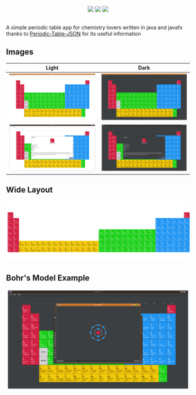 <div align=center>
  <img src=https://img.shields.io/github/license/AmirAli-AZ/PeriodicTable>
  <img src=https://img.shields.io/github/v/release/AmirAli-AZ/PeriodicTable>
  <img src=https://img.shields.io/github/stars/AmirAli-AZ/PeriodicTable?style=social>
</div>
<br>

A simple periodic table app for chemistry lovers written in java and javafx
<br>
thanks to [Periodic-Table-JSON](https://github.com/Bowserinator/Periodic-Table-JSON) for its useful information

## Images

|                      Light                      |                       Dark                        |
|:-----------------------------------------------:|:-------------------------------------------------:|
| <img src=images/Screenshot_20230121_181524.png> |  <img src=images/Screenshot_20230121_181512.png>  |
| <img src=images/Screenshot_20230121_181554.png> | <img src=images/Screenshot_20230121_181603-1.png> |

## Wide Layout

<img src=images/wide-periodic-table.png>

## Bohr's Model Example

<img src=images/Screenshot_20230121_181625.png>
